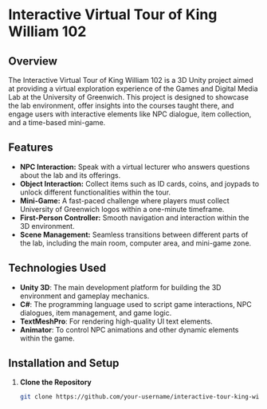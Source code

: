 # Interactive Virtual Tour of King William 102

## Overview
The Interactive Virtual Tour of King William 102 is a 3D Unity project aimed at providing a virtual exploration experience of the Games and Digital Media Lab at the University of Greenwich. This project is designed to showcase the lab environment, offer insights into the courses taught there, and engage users with interactive elements like NPC dialogue, item collection, and a time-based mini-game.

## Features
- **NPC Interaction:** Speak with a virtual lecturer who answers questions about the lab and its offerings.
- **Object Interaction:** Collect items such as ID cards, coins, and joypads to unlock different functionalities within the tour.
- **Mini-Game:** A fast-paced challenge where players must collect University of Greenwich logos within a one-minute timeframe.
- **First-Person Controller:** Smooth navigation and interaction within the 3D environment.
- **Scene Management:** Seamless transitions between different parts of the lab, including the main room, computer area, and mini-game zone.

## Technologies Used
- **Unity 3D**: The main development platform for building the 3D environment and gameplay mechanics.
- **C#**: The programming language used to script game interactions, NPC dialogues, item management, and game logic.
- **TextMeshPro**: For rendering high-quality UI text elements.
- **Animator**: To control NPC animations and other dynamic elements within the game.

## Installation and Setup
1. **Clone the Repository**
   ```bash
   git clone https://github.com/your-username/interactive-tour-king-william-102.git

